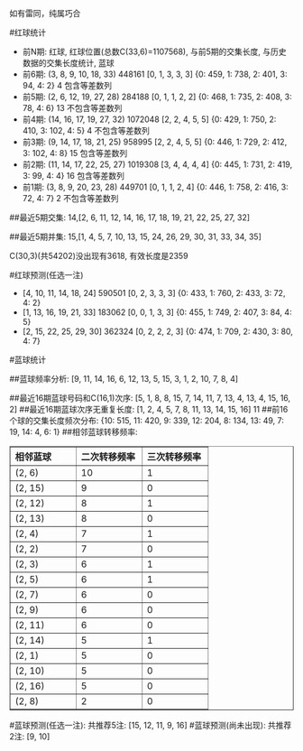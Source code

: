 <!-- 
.. title: 双色球2014108期(2014-09-18)数据分析报告
.. slug: slott-2014108-2014-09-18-report
.. date: 2014-09-19 08:00:00 UTC+08:00
.. tags: Lottery
.. link: 
.. description: 
.. type: text
-->

如有雷同，纯属巧合

<!-- TEASER_END-->

#红球统计

- 前N期: 红球, 红球位置(总数C(33,6)=1107568), 与前5期的交集长度, 与历史数据的交集长度统计, 蓝球
- 前6期: (3, 8, 9, 10, 18, 33) 448161 [0, 1, 3, 3, 3] {0: 459, 1: 738, 2: 401, 3: 94, 4: 2} 4 包含等差数列
- 前5期: (2, 6, 12, 19, 27, 28) 284188 [0, 1, 1, 2, 2] {0: 468, 1: 735, 2: 408, 3: 78, 4: 6} 13 不包含等差数列
- 前4期: (14, 16, 17, 19, 27, 32) 1072048 [2, 2, 4, 5, 5] {0: 429, 1: 750, 2: 410, 3: 102, 4: 5} 4 不包含等差数列
- 前3期: (9, 14, 17, 18, 21, 25) 958995 [2, 2, 4, 5, 5] {0: 446, 1: 729, 2: 412, 3: 102, 4: 8} 15 包含等差数列
- 前2期: (11, 14, 17, 22, 25, 27) 1019308 [3, 4, 4, 4, 4] {0: 445, 1: 731, 2: 419, 3: 99, 4: 4} 16 包含等差数列
- 前1期: (3, 8, 9, 20, 23, 28) 449701 [0, 1, 1, 2, 4] {0: 446, 1: 758, 2: 416, 3: 72, 4: 7} 2 不包含等差数列

##最近5期交集:
14,[2, 6, 11, 12, 14, 16, 17, 18, 19, 21, 22, 25, 27, 32]

##最近5期并集:
15,[1, 4, 5, 7, 10, 13, 15, 24, 26, 29, 30, 31, 33, 34, 35]

C(30,3)(共54202)没出现有3618, 
有效长度是2359

#红球预测(任选一注)

- [4, 10, 11, 14, 18, 24] 590501 [0, 2, 3, 3, 3] {0: 433, 1: 760, 2: 433, 3: 72, 4: 2}
- [1, 13, 16, 19, 21, 33] 183062 [0, 0, 1, 3, 3] {0: 455, 1: 749, 2: 407, 3: 84, 4: 5}
- [2, 15, 22, 25, 29, 30] 362324 [0, 2, 2, 2, 3] {0: 474, 1: 709, 2: 430, 3: 80, 4: 7}

#蓝球统计

##蓝球频率分析:
[9, 11, 14, 16, 6, 12, 13, 5, 15, 3, 1, 2, 10, 7, 8, 4]

##最近16期蓝球号码和C(16,1)次序:
[5, 1, 8, 8, 15, 7, 14, 11, 7, 13, 4, 13, 4, 15, 16, 2]
##最近16期蓝球次序无重复长度:
[1, 2, 4, 5, 7, 8, 11, 13, 14, 15, 16] 11
##前16个球的交集长度频次分布:
{10: 515, 11: 420, 9: 339, 12: 204, 8: 134, 13: 49, 7: 19, 14: 4, 6: 1}
##相邻蓝球转移频率:
<table border="1" class="table table-striped dataframe">
  <thead>
    <tr style="text-align: left;">
      <th style="min-width: 100px;">相邻蓝球</th>
      <th style="min-width: 100px;">二次转移频率</th>
      <th style="min-width: 100px;">三次转移频率</th>
    </tr>
  </thead>
  <tbody>
    <tr>
      <td>  (2, 6)</td>
      <td> 10</td>
      <td> 1</td>
    </tr>
    <tr>
      <td> (2, 15)</td>
      <td>  9</td>
      <td> 0</td>
    </tr>
    <tr>
      <td> (2, 12)</td>
      <td>  8</td>
      <td> 1</td>
    </tr>
    <tr>
      <td> (2, 13)</td>
      <td>  8</td>
      <td> 0</td>
    </tr>
    <tr>
      <td>  (2, 4)</td>
      <td>  7</td>
      <td> 1</td>
    </tr>
    <tr>
      <td>  (2, 2)</td>
      <td>  7</td>
      <td> 0</td>
    </tr>
    <tr>
      <td>  (2, 3)</td>
      <td>  6</td>
      <td> 1</td>
    </tr>
    <tr>
      <td>  (2, 5)</td>
      <td>  6</td>
      <td> 1</td>
    </tr>
    <tr>
      <td>  (2, 7)</td>
      <td>  6</td>
      <td> 0</td>
    </tr>
    <tr>
      <td>  (2, 9)</td>
      <td>  6</td>
      <td> 0</td>
    </tr>
    <tr>
      <td> (2, 11)</td>
      <td>  6</td>
      <td> 0</td>
    </tr>
    <tr>
      <td> (2, 14)</td>
      <td>  5</td>
      <td> 1</td>
    </tr>
    <tr>
      <td>  (2, 1)</td>
      <td>  5</td>
      <td> 0</td>
    </tr>
    <tr>
      <td> (2, 10)</td>
      <td>  5</td>
      <td> 0</td>
    </tr>
    <tr>
      <td> (2, 16)</td>
      <td>  5</td>
      <td> 0</td>
    </tr>
    <tr>
      <td>  (2, 8)</td>
      <td>  2</td>
      <td> 0</td>
    </tr>
  </tbody>
</table>
#蓝球预测(任选一注):
共推荐5注: [15, 12, 11, 9, 16]
#蓝球预测(尚未出现):
共推荐2注: [9, 10]

